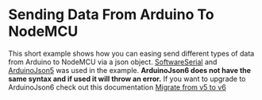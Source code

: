 # Sending Data From Arduino To NodeMCU

This short example shows how you can easing send different types of data from Arduino to NodeMCU via a json object. [SoftwareSerial](https://docs.arduino.cc/learn/built-in-libraries/software-serial) and [ArduinoJson5](https://arduinojson.org/) was used in the example.  **ArduinoJson6 does not have the same syntax and if used it will throw an error.** If you want to upgrade to ArduinoJson6 check out this documentation [Migrate from v5 to v6](ttps://arduinojson.org/v6/doc/upgrade/)
